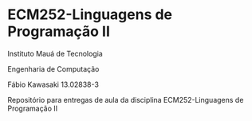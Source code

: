 # ECM252-Linguagens de Programação II

Instituto Mauá de Tecnologia

Engenharia de Computação

Fábio Kawasaki  13.02838-3

Repositório para entregas de aula da disciplina ECM252-Linguagens de Programação II

